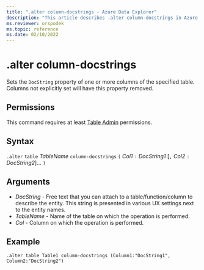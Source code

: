 ```yaml
---
title: ".alter column-docstrings - Azure Data Explorer"
description: "This article describes .alter column-docstrings in Azure Data Explorer."
ms.reviewer: orspodek
ms.topic: reference
ms.date: 02/10/2022
---
```

# .alter column-docstrings

Sets the `DocString` property of one or more columns of the specified table.  Columns not explicitly set will have this property removed.

## Permissions

This command requires at least [Table Admin](access-control/role-based-access-control.md) permissions.

## Syntax

`.alter` `table` *TableName* `column-docstrings` `(` *Col1* `:` *DocString1* [`,` *Col2* `:` *DocString2*]... `)`

## Arguments

- *DocString* - Free text that you can attach to a table/function/column to describe the entity. This string is presented in various UX settings next to the entity names.
- *TableName* - Name of the table on which the operation is performed.
- *Col* - Column on which the operation is performed.

## Example

```kusto
.alter table Table1 column-docstrings (Column1:"DocString1", Column2:"DocString2")
```
